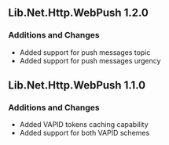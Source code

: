 ## Lib.Net.Http.WebPush 1.2.0
### Additions and Changes
- Added support for push messages topic
- Added support for push messages urgency

## Lib.Net.Http.WebPush 1.1.0
### Additions and Changes
- Added VAPID tokens caching capability
- Added support for both VAPID schemes